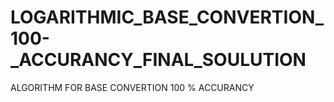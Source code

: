 # LOGARITHMIC_BASE_CONVERTION_100-_ACCURANCY_FINAL_SOULUTION
ALGORITHM FOR BASE CONVERTION 100 % ACCURANCY
